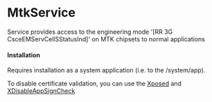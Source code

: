 MtkService
==========

Service provides access to the engineering mode '[RR 3G CsceEMServCellSStatusInd]' on MTK chipsets to normal applications

#### Installation

Requires installation as a system application (i.e. to the /system/app).

To disable certificate validation, you can use the [Xposed][Xposed] and [XDisableAppSignCheck][XDisableAppSignCheck]

[Xposed]: http://repo.xposed.info/module/de.robv.android.xposed.installer
[XDisableAppSignCheck]: https://github.com/illarionov/XDisableAppSignCheck


